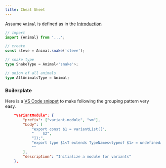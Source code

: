 ```yaml
---
title: Cheat Sheet
---
```


Assume `Animal` is defined as in the [Introduction](intro)

```typescript
// import 
import {Animal} from '...';

// create
const steve = Animal.snake('steve');

// snake type
type SnakeType = Animal<'snake'>;

// union of all animals
type AllAnimalsType = Animal;
```


### Boilerplate 

Here is a [VS Code snippet](https://code.visualstudio.com/docs/editor/userdefinedsnippets) to make following the grouping pattern very easy.
```json
	"VariantModule": {
		"prefix": ["variant-module", "vm"],
		"body": [
			"export const $1 = variantList([",
			"    $2",
			"]);",
			"export type $1<T extends TypeNames<typeof $1> = undefined> = VariantOf<typeof $1, T>;",
			""
		],
		"description": "Initialize a module for variants"
	},
```